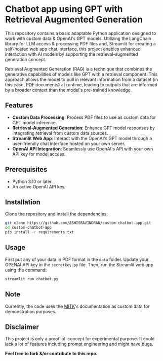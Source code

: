 # Chatbot app using GPT with Retrieval Augmented Generation

This repository contains a basic adaptable Python application designed to work with custom data & OpenAI's GPT models.
Utilizing the LangChain library for LLM access & processing PDF files and, Streamlit for creating a self-hosted web app 
chat interface, this project enables enhanced interaction with AI models by supporting the retrieval-augmented generation
concept.

Retrieval Augmented Generation (RAG) is a technique that combines the generative capabilities of models like GPT with 
a retrieval component. This approach allows the model to pull in relevant information from a dataset (in this case, PDF 
documents) at runtime, leading to outputs that are informed by a broader context than the model's pre-trained knowledge.


## Features

- **Custom Data Processing**: Process PDF files to use as custom data for GPT model inference.
- **Retrieval-Augmented Generation**: Enhance GPT model responses by integrating retrieval from custom data sources.
- **Streamlit Web App**: Interact with the OpenAI's GPT model through a user-friendly chat interface hosted on your own server.
- **OpenAI API Integration**: Seamlessly use OpenAI's API with your own API key for model access.

## Prerequisites

- Python 3.10 or later.
- An active OpenAI API key.

## Installation

Clone the repository and install the dependencies:
```bash
git clone https://github.com/ASHISRAVINDRAN/custom-chatbot-app.git
cd custom-chatbot-app
pip install -r requirements.txt
```

## Usage

First put any of your data in PDF format in the `data` folder. Update your OPENAI API key in the `secretkey.py` file.
Then, run the Streamlit web app using the command:
```bash
streamlit run chatbot.py
```

## Note
Currently, the code uses the [MITK](https://www.mitk.org)'s documentation as custom data for demonstration purposes.

## Disclaimer
This project is only a proof-of-concept for experimental purpose. It could lack a lot of features including prompt 
engineering and might have bugs. 

**Feel free to fork &/or contribute to this repo.**
